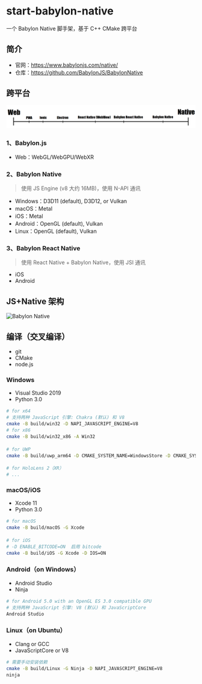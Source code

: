 # start-babylon-native
 一个 Babylon Native 脚手架，基于 C++ CMake 跨平台

## 简介
- 官网：https://www.babylonjs.com/native/
- 仓库：https://github.com/BabylonJS/BabylonNative

## 跨平台
![Babylon Native and Babylon React Native](https://github.com/BabylonJS/BabylonNative/blob/master/Documentation/Images/hybrid_app_spectrum.png)

### 1、Babylon.js
- Web：WebGL/WebGPU/WebXR

### 2、Babylon Native
> 使用 JS Engine (v8 大约 16MB)，使用 N-API 通讯
- Windows：D3D11 (default), D3D12, or Vulkan
- macOS：Metal
- iOS：Metal
- Android：OpenGL (default), Vulkan
- Linux：OpenGL (default), Vulkan

### 3、Babylon React Native
> 使用 React Native + Babylon Native，使用 JSI 通讯
- iOS
- Android

## JS+Native 架构
![Babylon Native](https://miro.medium.com/v2/resize:fit:720/format:webp/1*0PkLts2H4m082-sr4bwILw.png)

## 编译（交叉编译）
- git
- CMake
- node.js

### Windows
- Visual Studio 2019
- Python 3.0

```bash
# for x64
# 支持两种 JavaScript 引擎: Chakra (默认) 和 V8
cmake -B build/win32 -D NAPI_JAVASCRIPT_ENGINE=V8
# for x86
cmake -B build/win32_x86 -A Win32

# for UWP
cmake -B build/uwp_arm64 -D CMAKE_SYSTEM_NAME=WindowsStore -D CMAKE_SYSTEM_VERSION=10.0 -A arm64

# for HoloLens 2（XR）
# ...
```

### macOS/iOS
- Xcode 11
- Python 3.0

```bash
# for macOS
cmake -B build/macOS -G Xcode

# for iOS
# -D ENABLE_BITCODE=ON  启用 bitcode 
cmake -B build/iOS -G Xcode -D IOS=ON
```

### Android（on Windows）
- Android Studio
- Ninja

```bash
# for Android 5.0 with an OpenGL ES 3.0 compatible GPU
# 支持两种 JavaScript 引擎: V8 (默认) 和 JavaScriptCore
Android Studio
```

### Linux（on Ubuntu）
- Clang or GCC
- JavaScriptCore or V8

```bash
# 需要手动安装依赖
cmake -B build/Linux -G Ninja -D NAPI_JAVASCRIPT_ENGINE=V8
ninja
```
